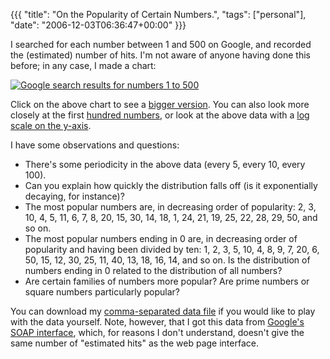 {{{
  "title": "On the Popularity of Certain Numbers.",
  "tags": ["personal"],
  "date": "2006-12-03T06:36:47+00:00"
}}}

  I searched for each number between 1 and 500 on Google, and recorded the (estimated) number of hits.  I'm not aware of anyone having done this before; in any case, I made a chart:

<a href='http://kisonecat.com/wp-content/uploads/2008/08/big-plot.png' title='Big Plot of Google Searches for numbers 1 to 500'><img src='http://kisonecat.com/wp-content/uploads/2008/08/plot.png' alt='Google search results for numbers 1 to 500' /></a>

Click on the above chart to see a <a href='http://kisonecat.com/wp-content/uploads/2008/08/big-plot.png' title='Big Plot of Google Searches for numbers 1 to 500'>bigger version</a>.  You can also look more closely at the first <a href='http://kisonecat.com/wp-content/uploads/2008/08/hundred-plot.png' title='Google Search Results for N between 1 and 100'>hundred numbers</a>, or look at the above data with a 
<a href='http://kisonecat.com/wp-content/uploads/2008/08/log-plot.png' title='Log plot for google search results'>log scale on the y-axis</a>.

I have some observations and questions:

* There's some periodicity in the above data (every 5, every 10, every 100).
* Can you explain how quickly the distribution falls off (is it exponentially decaying, for instance)?
* The most popular numbers are, in decreasing order of popularity: 2, 3, 10, 4, 5, 11, 6, 7, 8, 20, 15, 30, 14, 18, 1, 24, 21, 19, 25, 22, 28, 29, 50, and so on.
* The most popular numbers ending in 0 are, in decreasing order of popularity and having been divided by ten: 1, 2, 3, 5, 10, 4, 8, 9, 7, 20, 6, 50, 15, 12, 30, 25, 11, 40, 13, 18, 16, 14, and so on.  Is the distribution of numbers ending in 0 related to the distribution of all numbers?
* Are certain families of numbers more popular?  Are prime numbers or square numbers particularly popular?

You can download my <a href='http://kisonecat.com/wp-content/uploads/2008/08/data.csv' title='Data file for Google Numbers'>comma-separated data file</a> if you would like to play with the data yourself.  Note, however, that I got this data from [Google's SOAP interface](http://code.google.com/apis/soapsearch/reference.html), which, for reasons I don't understand, doesn't give the same number of "estimated hits" as the web page interface.


